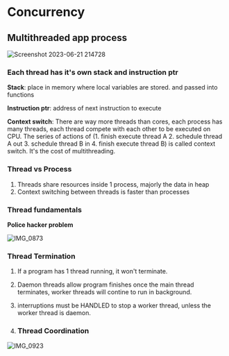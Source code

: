
# Concurrency

## Multithreaded app process
![Screenshot 2023-06-21 214728](https://github.com/Jxiang2/tech-docs/assets/46456200/5003f88e-8431-4fea-9e03-fa6f1c4ccf10)


### Each thread has it's own stack and instruction ptr

**Stack**: place in memory where local variables are stored. and passed into functions

**Instruction ptr**: address of next instruction to execute

**Context switch**: There are way more threads than cores, each process has many threads, each thread compete with each other to be executed on CPU. The series of actions of (1. finish execute thread A 2. schedule thread A out 3. schedule thread B in 4. finish execute thread B) is called context switch. It's the cost of multithreading.

### Thread vs Process 
1. Threads share resources inside 1 process, majorly the data in heap
2. Context switching between threads is faster than processes


### Thread fundamentals
**Police hacker problem**

![IMG_0873](https://github.com/Jxiang2/tech-docs/assets/46456200/f0ea58cb-4b5b-4a0a-980d-93d0407dedfc)

### Thread Termination
1. If a program has 1 thread running, it won't terminate.
2. Daemon threads allow program finishes once the main thread terminates, worker threads will contine to run in background. 
3. interruptions must be HANDLED to stop a worker thread, unless the worker thread is daemon.

3. ### Thread Coordination
![IMG_0923](https://github.com/Jxiang2/tech-docs/assets/46456200/7a0a2b94-4e12-4878-893a-15c3648773f0)
